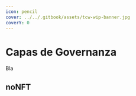 ```yaml
---
icon: pencil
cover: ../../.gitbook/assets/tcw-wip-banner.jpg
coverY: 0
---
```


# Capas de Governanza

Bla

## noNFT
